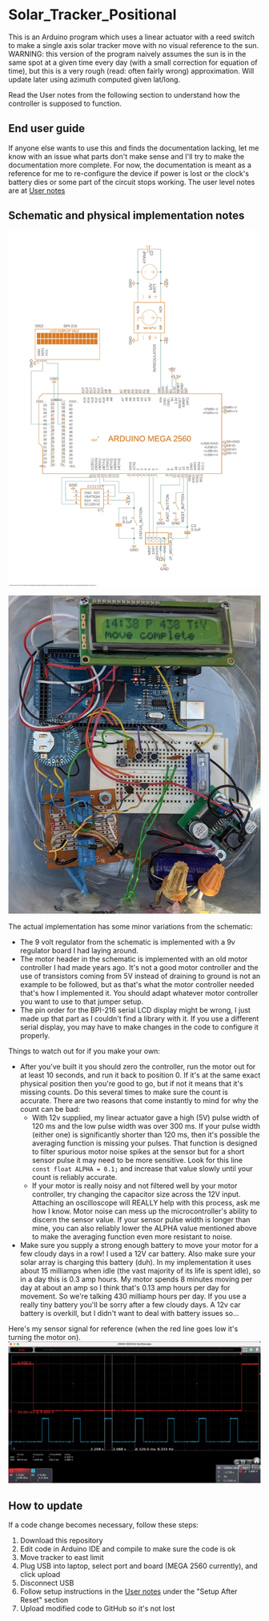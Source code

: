 # Solar_Tracker_Positional

This is an Arduino program which uses a linear actuator with a reed switch to make a single axis solar tracker move with no visual reference to the sun.  WARNING: this version of the program naively assumes the sun is in the same spot at a given time every day (with a small correction for equation of time), but this is a very rough (read: often fairly wrong) approximation.  Will update later using azimuth computed given lat/long.

Read the User notes from the following section to understand how the controller is supposed to function.

## End user guide

If anyone else wants to use this and finds the documentation lacking, let me know with an issue what parts don't make sense and I'll try to make the documentation more complete.  For now, the documentation is meant as a reference for me to re-configure the device if power is lost or the clock's battery dies or some part of the circuit stops working.  The user level notes are at [User notes](https://jpangburn.github.io/solartracker/)

## Schematic and physical implementation notes

![Schematic](schematic.jpg)

![Actual Implementation](implementation.jpg)

The actual implementation has some minor variations from the schematic:

- The 9 volt regulator from the schematic is implemented with a 9v regulator board I had laying around.
- The motor header in the schematic is implemented with an old motor controller I had made years ago.  It's not a good motor controller and the use of transistors coming from 5V instead of draining to ground is not an example to be followed, but as that's what the motor controller needed that's how I implemented it.  You should adapt whatever motor controller you want to use to that jumper setup.
- The pin order for the BPI-216 serial LCD display might be wrong, I just made up that part as I couldn't find a library with it.  If you use a different serial display, you may have to make changes in the code to configure it properly.

Things to watch out for if you make your own:

-  After you've built it you should zero the controller, run the motor out for at least 10 seconds, and run it back to position 0.  If it's at the same exact physical position then you're good to go, but if not it means that it's missing counts.  Do this several times to make sure the count is accurate.  There are two reasons that come instantly to mind for why the count can be bad:
   - With 12v supplied, my linear actuator gave a high (5V) pulse width of 120 ms and the low pulse width was over 300 ms.  If your pulse width (either one) is significantly shorter than 120 ms, then it's possible the averaging function is missing your pulses.  That function is designed to filter spurious motor noise spikes at the sensor but for a short sensor pulse it may need to be more sensitive.  Look for this line `const float ALPHA = 0.1;` and increase that value slowly until your count is reliably accurate.
   - If your motor is really noisy and not filtered well by your motor controller, try changing the capacitor size across the 12V input.  Attaching an oscilloscope will REALLY help with this process, ask me how I know.  Motor noise can mess up the microcontroller's ability to discern the sensor value.  If your sensor pulse width is longer than mine, you can also reliably lower the ALPHA value mentioned above to make the averaging function even more resistant to noise.
- Make sure you supply a strong enough battery to move your motor for a few cloudy days in a row!  I used a 12V car battery.  Also make sure your solar array is charging this battery (duh).  In my implementation it uses about 15 milliamps when idle (the vast majority of its life is spent idle), so in a day this is 0.3 amp hours.  My motor spends 8 minutes moving per day at about an amp so I think that's 0.13 amp hours per day for movement.  So we're talking 430 milliamp hours per day.  If you use a really tiny battery you'll be sorry after a few cloudy days.  A 12v car battery is overkill, but I didn't want to deal with battery issues so...

Here's my sensor signal for reference (when the red line goes low it's turning the motor on).
![motor sensor oscilloscope](motor_sensor_scope.png)
## How to update

If a code change becomes necessary, follow these steps:

1. Download this repository
2. Edit code in Arduino IDE and compile to make sure the code is ok
3. Move tracker to east limit
4. Plug USB into laptop, select port and board (MEGA 2560 currently), and click upload
5. Disconnect USB
6. Follow setup instructions in the [User notes](https://jpangburn.github.io/solartracker/) under the "Setup After Reset" section
7. Upload modified code to GitHub so it's not lost
